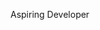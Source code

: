 Aspiring Developer
<!---
FavourSJ/FavourSJ is a ✨ special ✨ repository because its `README.md` (this file) appears on your GitHub profile.
You can click the Preview link to take a look at your changes.
--->
